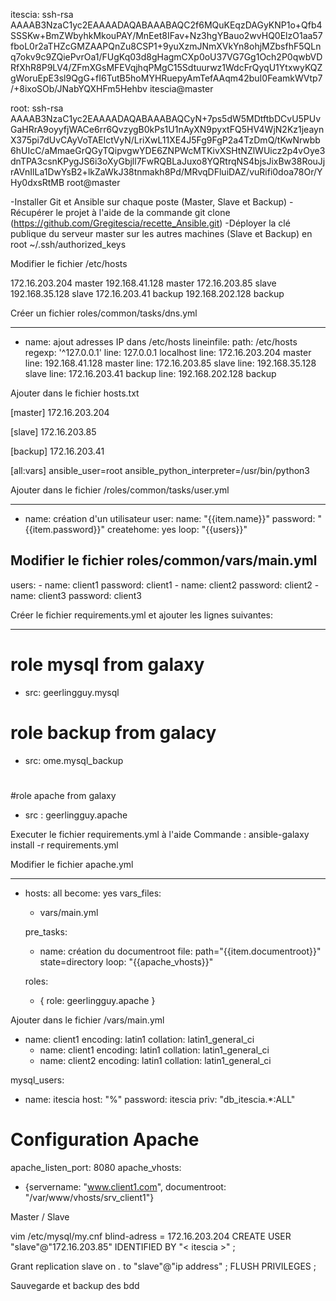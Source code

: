 itescia:
ssh-rsa AAAAB3NzaC1yc2EAAAADAQABAAABAQC2f6MQuKEqzDAGyKNP1o+Qfb4SSSKw+BmZWbyhkMkouPAY/MnEet8IFav+Nz3hgYBauo2wvHQ0ElzO1aa57fboL0r2aTHZcGMZAAPQnZu8CSP1+9yuXzmJNmXVkYn8ohjMZbsfhF5QLnq7okv9c9ZQiePvrOa1/FUgKq03d8gHagmCXp0oU37VG7Gg1Och2P0qwbVDRfXhR8P9LV4/ZFmXGsMFEVqjhqPMgC15Sdtuurwz1WdcFrQyqU1YtxwyKQZgWoruEpE3sl9QgG+fI6TutB5hoMYHRuepyAmTefAAqm42buI0FeamkWVtp7/+8ixoSOb/JNabYQXHFm5Hehbv itescia@master

root: 
ssh-rsa AAAAB3NzaC1yc2EAAAADAQABAAABAQCyN+7ps5dW5MDtftbDCvU5PUvGaHRrA9oyyfjWACe6rr6QvzygB0kPs1U1nAyXN9pyxtFQ5HV4WjN2Kz1jeaynX375pi7dUvCAyVoTAElctVyN/LriXwL11XE4J5Fg9FgP2a4TzDmQ/tKwNrwbb6hUIcC/aMmaeGrQGyTQipvgwYDE6ZNPWcMTKivXSHtNZlWUicz2p4vOye3dnTPA3csnKPygJS6i3oXyGbjll7FwRQBLaJuxo8YQRtrqNS4bjsJixBw38RouJjrAVnIlLa1DwYsB2+lkZaWkJ38tnmakh8Pd/MRvqDFluiDAZ/vuRifi0doa78Or/YHy0dxsRtMB root@master

-Installer Git et Ansible sur chaque poste (Master, Slave et Backup)
-Récupérer le projet à l'aide de la commande git clone (https://github.com/Gregitescia/recette_Ansible.git)
-Déployer la clé publique du serveur master sur les autres machines (Slave et Backup) en root
	~/.ssh/authorized_keys

Modifier le fichier /etc/hosts
	
172.16.203.204 master
192.168.41.128 master
172.16.203.85 slave
192.168.35.128 slave
172.16.203.41 backup
192.168.202.128 backup

	
Créer un fichier roles/common/tasks/dns.yml

---
- name: ajout adresses IP dans /etc/hosts
  lineinfile:
    path: /etc/hosts
    regexp: '^127\.0\.0\.1'
    line: 127.0.0.1 localhost
    line: 172.16.203.204 master
    line: 192.168.41.128 master
    line: 172.16.203.85 slave
    line: 192.168.35.128 slave
    line: 172.16.203.41 backup
    line: 192.168.202.128 backup

	
	
Ajouter dans le fichier hosts.txt 

[master]
172.16.203.204 


[slave]
172.16.203.85 

[backup]
172.16.203.41 


[all:vars]
ansible_user=root
ansible_python_interpreter=/usr/bin/python3	


	
Ajouter dans le fichier /roles/common/tasks/user.yml

---
- name: création d'un utilisateur
  user:
          name: "{{item.name}}"
          password: "{{item.password}}" 
          createhome: yes
  loop: "{{users}}"

Modifier le fichier roles/common/vars/main.yml
---
users: 
        - name: client1
          password: client1
        - name: client2
          password: client2
        - name: client3
          password: client3
		  
		  
		  
Créer le fichier requirements.yml et ajouter les lignes suivantes:

---
# role mysql from galaxy
- src: geerlingguy.mysql
#
# role backup from galacy
- src: ome.mysql_backup
#
#role apache from galaxy
- src : geerlingguy.apache



Executer le fichier requirements.yml à l'aide Commande : ansible-galaxy install -r requirements.yml



Modifier le fichier apache.yml

---
- hosts: all
  become: yes
  vars_files:
    - vars/main.yml

  pre_tasks:
    - name: création du documentroot
      file: path="{{item.documentroot}}" state=directory
      loop: "{{apache_vhosts}}"     
      
  roles:
    - { role: geerlingguy.apache }
	
	

Ajouter dans le fichier /vars/main.yml

- name: client1
    encoding: latin1
    collation: latin1_general_ci
  - name: client1
    encoding: latin1
    collation: latin1_general_ci
  - name: client2
    encoding: latin1
    collation: latin1_general_ci

mysql_users:
  - name: itescia
    host: "%"
    password: itescia
    priv: "db_itescia.*:ALL"
	
# Configuration Apache
apache_listen_port: 8080
apache_vhosts:
  - {servername: "www.client1.com", documentroot: "/var/www/vhosts/srv_client1"}

Master / Slave

vim /etc/mysql/my.cnf
blind-adress = 172.16.203.204
CREATE USER "slave"@"172.16.203.85" IDENTIFIED BY "< itescia >" ;


Grant replication slave on *.* to "slave"@"ip address" ;
FLUSH PRIVILEGES ;

Sauvegarde et backup des bdd


